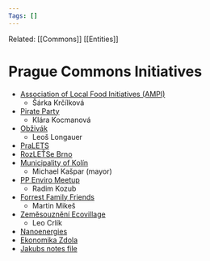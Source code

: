 ```yaml
---
Tags: []
---
```

Related: [[Commons]] [[Entities]]
# Prague Commons Initiatives
- [Association of Local Food Initiatives (AMPI)](https://www.notion.so/Association-of-Local-Food-Initiatives-AMPI-ae00eabbc3c441f790828e2a9eb12fa9)
    - Šárka Krčílková
- [Pirate Party](https://www.notion.so/Pirate-Party-7c50034dea5c4ded9edaa146bae6e8aa)
    - Klára Kocmanová
- [Obživák](https://www.notion.so/Ob-iv-k-0c3d9a60b1ed46f58c5a65f576e940a4)
    - Leoš Longauer
- [PraLETS](https://www.notion.so/PraLETS-68114330ea7246838f0f805f2beee981)
- [RozLEŤSe Brno](https://www.notion.so/RozLE-Se-Brno-3e9bbcec2d094b5497d932a6c5fd3d53)
- [Municipality of Kolín](https://www.notion.so/Municipality-of-Kol-n-c9d0f936ecdf4b08bef33b8f41da64ae)
    - Michael Kašpar (mayor)
- [PP Enviro Meetup](https://www.notion.so/PP-Enviro-Meetup-618f428c2da847b2bf505d5001cd9349)
    - Radim Kozub
- [Forrest Family Friends](https://www.notion.so/Forrest-Family-Friends-f1e0a28a939d4064842286b37c51f562)
    - Martin Mikeš
- [Zeměsouznění Ecovillage](https://www.notion.so/Zem-souzn-n-Ecovillage-53361e4e77c543fab576ba5a3f0d25c3)
    - Leo Crlík
- [Nanoenergies](https://www.notion.so/Nanoenergies-c70ac22d1cb1405e9028c24170f6b8a3)
- [Ekonomika Zdola](https://www.notion.so/Ekonomika-Zdola-c41c9aba5fc241fa80de15660e5024c7)
- [Jakubs notes file](https://www.notion.so/4ccd9db5fa73437aab319b079ba59c28)
